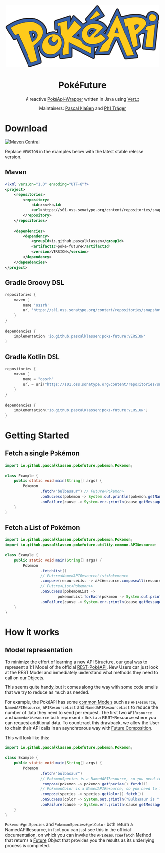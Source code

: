 <!--suppress HtmlDeprecatedAttribute -->
<br/>

<div align="center">
	<img height="200" src="https://raw.githubusercontent.com/PokeAPI/media/master/logo/pokeapi.svg?sanitize=true" alt="PokeAPI">
    <h1>PokéFuture</h1>
    <p>
        A reactive <a href="https://pokeapi.co/">PokéApi-Wrapper</a> written in Java using <a href="https://vertx.io/">Vert.x</a>
    </p>
    <p>
        Maintainers: <a href="https://github.com/pascalklassen">Pascal Klaßen</a> and <a href="https://github.com/Darkoberd00">Phil Träger</a>
    </p>
</div>



# Download
[![Maven Central](https://img.shields.io/maven-central/v/io.github.pascalklassen/poke-future.svg?label=Maven%20Central)](https://search.maven.org/search?q=io.github.pascalklassen.poke-future)

Replace `VERSION` in the examples below with the latest stable release version.

## Maven
```xml
<?xml version="1.0" encoding="UTF-8"?>
<project>
    <repositories>
        <repository>
            <id>ossrh</id>
            <url>https://s01.oss.sonatype.org/content/repositories/snapshots</url>
        </repository>
    </repositories>

    <dependencies>
        <dependency>
            <groupId>io.github.pascalklassen</groupId>
            <artifactId>poke-future</artifactId>
            <version>VERSION</version>
        </dependency>
    </dependencies>
</project>
```

## Gradle Groovy DSL
```groovy
repositories {
    maven {
        name 'ossrh'
        url 'https://s01.oss.sonatype.org/content/repositories/snapshots'
    }
}

dependencies {
    implementation 'io.github.pascalklassen:poke-future:VERSION'
}
```

## Gradle Kotlin DSL
```kotlin
repositories {
    maven {
        name = "ossrh"
        url = uri("https://s01.oss.sonatype.org/content/repositories/snapshots")
    }
}

dependencies {
    implementation("io.github.pascalklassen:poke-future:VERSION")
}
```

# Getting Started

## Fetch a single Pokémon

```java
import io.github.pascalklassen.pokefuture.pokemon.Pokemon;

class Example {
    public static void main(String[] args) {
        Pokemon
                .fetch("bulbasaur") // Future<Pokemon>
                .onSuccess(pokemon -> System.out.println(pokemon.getName()))
                .onFailure(cause -> System.err.println(cause.getMessage()));
    }
}
```

## Fetch a List of Pokémon

```java
import io.github.pascalklassen.pokefuture.pokemon.Pokemon;
import io.github.pascalklassen.pokefuture.utility.common.APIResource;

class Example {
    public static void main(String[] args) {
        Pokemon
                .fetchList()
                // Future<NamedAPIResourceList<Pokemon>>
                .compose(resourceList -> APIResource.composeAll(resourceList.getResults()))
                // Future<List<Pokemon>>
                .onSuccess(pokemonList -> 
                        pokemonList.forEach(pokemon -> System.out.println(pokemon.getName())))
                .onFailure(cause -> System.err.println(cause.getMessage()));
    }
}
```

# How it works

## Model representation

To minimize the effort of learning a new API Structure, our goal was to represent a 1:1 Model
of the official [REST-PokéAPI](https://pokeapi.co/docs/v2). New Users can just look at the
REST Model and immediately understand what methods they need to call on our Objects.

This seems quite handy, but it comes along the way with some code smells that we try to reduce as much
as needed.

For example, the PokéAPI has some [common Models](https://pokeapi.co/docs/v2#common-models) such 
as `APIResource`, `NamedAPIResource`, `APIResourceList` and `NamedAPIResourceList` to reduce the
number of data they need to send per request. The first two `APIResource` and `NamedAPIResource`
both represent a link to a REST-Resource where you can request additional data. To counteract this
drawback, we allow the User to chain their API calls in an asynchronous way with 
[Future Composition](https://dev.to/cherrychain/future-composition-in-vert-x-3gp8).

This will look like this:

```java
import io.github.pascalklassen.pokefuture.pokemon.Pokemon;

class Example {
    public static void main(String[] args) {
        Pokemon
                .fetch("bulbasaur")
                // PokemonSpecies is a NamedAPIResource, so you need to fetch it seperately
                .compose(pokemon -> pokemon.getSpecies().fetch())
                // PokemonColor is a NamedAPIResource, so you need to fetch it seperately
                .compose(species -> species.getColor().fetch())
                .onSuccess(color -> System.out.println("Bulbasaur is " + color.getName()))
                .onFailure(cause -> System.err.println(cause.getMessage()));
    }
}
```

`Pokemon#getSpecies` and `PokemonSpecies#getColor` both return a NamedAPIResource, in fact you can just
see this in the official documentation, on which you can invoke the `APIResource#fetch` Method that returns
a [Future](https://vertx.io/docs/vertx-core/java/#_future_results) Object that provides you the results as
its underlying process is completed.
